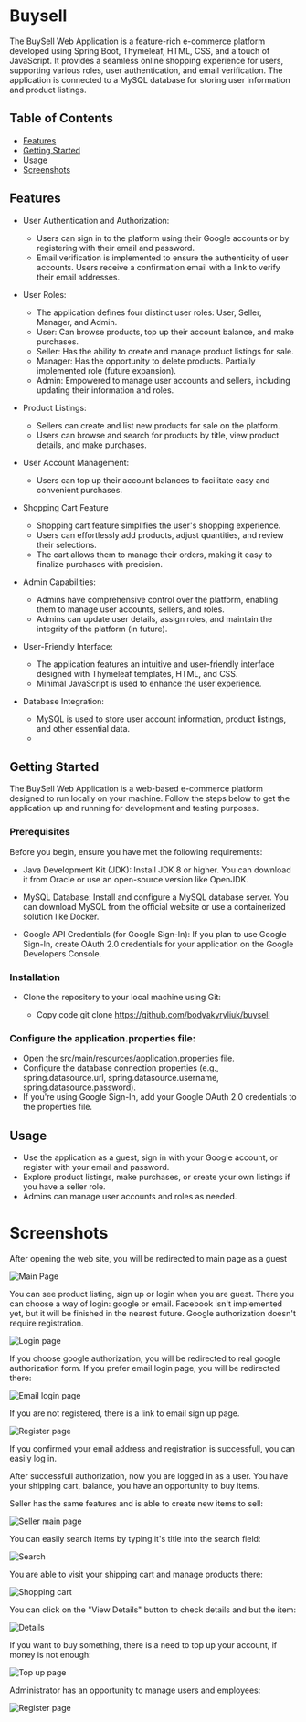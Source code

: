 # Buysell
The BuySell Web Application is a feature-rich e-commerce platform developed using Spring Boot, Thymeleaf, HTML, CSS, and a touch of JavaScript. It provides a seamless online shopping experience for users, supporting various roles, user authentication, and email verification. The application is connected to a MySQL database for storing user information and product listings.
## Table of Contents
- [Features](#features)
- [Getting Started](#GettingStarted)
- [Usage](#Usage)
- [Screenshots](#Screenshots)


## Features
- User Authentication and Authorization:
  - Users can sign in to the platform using their Google accounts or by registering with their email and password.
  - Email verification is implemented to ensure the authenticity of user accounts. Users receive a confirmation email with a link to verify their email addresses.

- User Roles:
  - The application defines four distinct user roles: User, Seller, Manager, and Admin.
  - User: Can browse products, top up their account balance, and make purchases.
  - Seller: Has the ability to create and manage product listings for sale.
  - Manager: Has the opportunity to delete products. Partially implemented role (future expansion).
  - Admin: Empowered to manage user accounts and sellers, including updating their information and roles.

- Product Listings:
  - Sellers can create and list new products for sale on the platform.
  - Users can browse and search for products by title, view product details, and make purchases.

- User Account Management:
  - Users can top up their account balances to facilitate easy and convenient purchases.

- Shopping Cart Feature
  - Shopping cart feature simplifies the user's shopping experience.
  - Users can effortlessly add products, adjust quantities, and review their selections.
  - The cart allows them to manage their orders, making it easy to finalize purchases with precision.

- Admin Capabilities:
  - Admins have comprehensive control over the platform, enabling them to manage user accounts, sellers, and roles.
  - Admins can update user details, assign roles, and maintain the integrity of the platform (in future).

- User-Friendly Interface:
  - The application features an intuitive and user-friendly interface designed with Thymeleaf templates, HTML, and CSS.
  - Minimal JavaScript is used to enhance the user experience.

- Database Integration:
  - MySQL is used to store user account information, product listings, and other essential data.
  - 
## Getting Started
The BuySell Web Application is a web-based e-commerce platform designed to run locally on your machine. Follow the steps below to get the application up and running for development and testing purposes.

### Prerequisites
Before you begin, ensure you have met the following requirements:

- Java Development Kit (JDK): Install JDK 8 or higher. You can download it from Oracle or use an open-source version like OpenJDK.

- MySQL Database: Install and configure a MySQL database server. You can download MySQL from the official website or use a containerized solution like Docker.

- Google API Credentials (for Google Sign-In): If you plan to use Google Sign-In, create OAuth 2.0 credentials for your application on the Google Developers Console.

### Installation
- Clone the repository to your local machine using Git:

  - Copy code git clone https://github.com/bodyakyryliuk/buysell

### Configure the application.properties file:

- Open the src/main/resources/application.properties file.
- Configure the database connection properties (e.g., spring.datasource.url, spring.datasource.username, spring.datasource.password).
- If you're using Google Sign-In, add your Google OAuth 2.0 credentials to the properties file.

## Usage
- Use the application as a guest, sign in with your Google account, or register with your email and password.
- Explore product listings, make purchases, or create your own listings if you have a seller role.
- Admins can manage user accounts and roles as needed.
# Screenshots

After opening the web site, you will be redirected to main page as a guest

![Main Page](src/main/resources/static/buysell_images/main-page-NL.jpeg)

You can see product listing, sign up or login when you are guest.
There you can choose a way of login: google or email. Facebook isn't implemented yet, but it will be finished in the nearest future.
Google authorization doesn't require registration.

![Login page](src/main/resources/static/buysell_images/login.jpeg)

If you choose google authorization, you will be redirected to real google authorization form.
If you prefer email login page, you will be redirected there:

![Email login page](src/main/resources/static/buysell_images/login_email.jpeg)

If you are not registered, there is a link to email sign up page.

![Register page](src/main/resources/static/buysell_images/signup.jpeg)

If you confirmed your email address and registration is successfull, you can easily log in.

After successfull authorization, now you are logged in as a user. You have your shipping cart, balance, you have an opportunity to buy items.

Seller has the same features and is able to create new items to sell:

![Seller main page](src/main/resources/static/buysell_images/main_seller.jpeg)

You can easily search items by typing it's title into the search field:

![Search](src/main/resources/static/buysell_images/main_search.PNG)

You are able to visit your shipping cart and manage products there:

![Shopping cart](src/main/resources/static/buysell_images/shopping-cart.jpeg)

You can click on the "View Details" button to check details and but the item:

![Details](src/main/resources/static/buysell_images/product_details.jpeg)

If you want to buy something, there is a need to top up your account, if money is not enough:

![Top up page](src/main/resources/static/buysell_images/topup.jpeg)

Administrator has an opportunity to manage users and employees:

![Register page](src/main/resources/static/buysell_images/admin.jpeg)



